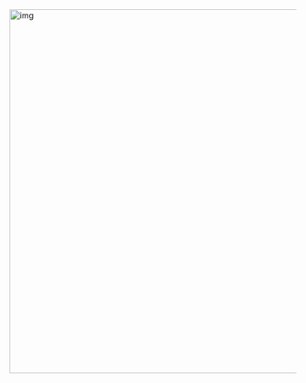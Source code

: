 <!--more--> 

<img width="640" alt="img" src="https://raw.githubusercontent.com/stylekit/img/master/<!--more--> mindnode_muskateller.gif">

